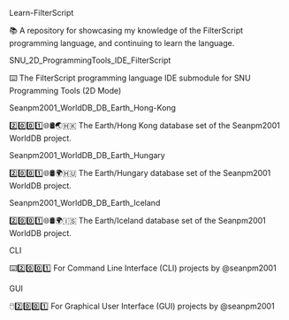 
Learn-FilterScript

📚️ A repository for showcasing my knowledge of the FilterScript programming language, and continuing to learn the language. 

SNU_2D_ProgrammingTools_IDE_FilterScript

⌨️ The FilterScript programming language IDE submodule for SNU Programming Tools (2D Mode)

Seanpm2001_WorldDB_DB_Earth_Hong-Kong

2️⃣️0️⃣️0️⃣️1️⃣️🌐️🛢️🌏️🇭🇰️ The Earth/Hong Kong database set of the Seanpm2001 WorldDB project.

Seanpm2001_WorldDB_DB_Earth_Hungary

2️⃣️0️⃣️0️⃣️1️⃣️🌐️🛢️🌍️🇭🇺️ The Earth/Hungary database set of the Seanpm2001 WorldDB project.

Seanpm2001_WorldDB_DB_Earth_Iceland

2️⃣️0️⃣️0️⃣️1️⃣️🌐️🛢️🌍️🇮🇸️ The Earth/Iceland database set of the Seanpm2001 WorldDB project.

CLI

⌨️2️⃣️0️⃣️0️⃣️1️⃣️ For Command Line Interface (CLI) projects by @seanpm2001

GUI

🖱️2️⃣️0️⃣️0️⃣️1️⃣️ For Graphical User Interface (GUI) projects by @seanpm2001

